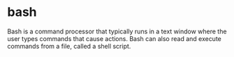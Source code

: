 # bash
Bash is a command processor that typically runs in a text window where the user types commands that cause actions. Bash can also read and execute commands from a file, called a shell script.
